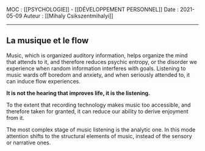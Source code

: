 MOC : [[PSYCHOLOGIE]] - [[DÉVELOPPEMENT PERSONNEL]]
Date : 2021-05-09
Auteur : [[Mihaly Csikszentmihalyi]]
***

## La musique et le flow
Music, which is organized auditory information, helps organize the mind that attends to it, and therefore reduces psychic entropy, or the disorder we experience when random information interferes with goals. Listening to music wards off boredom and anxiety, and when seriously attended to, it can induce flow experiences.

**It is not the hearing that improves life, it is the listening.** 

To the extent that recording technology makes music too accessible, and therefore taken for granted, it can reduce our ability to derive enjoyment from it.

The most complex stage of music listening is the analytic one. In this mode attention shifts to the structural elements of music, instead of the sensory or narrative ones.


